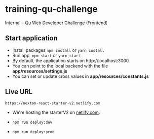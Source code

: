 # training-qu-challenge
Internal - Qu Web Developer Challenge (Frontend)


## Start application

- Install packages `npm install` or `yarn install`
- Run app: `npm start` or `yarn start`
- By default, the application starts on http://localhost:3000
- You can point to the local backend with the file **app/resources/settings.js**
- You can set or update cross values in **app/resources/constants.js**

## Live URL
```https://nexton-react-starter-v2.netlify.com```
- We're hosting the starterV2 on [netlify.com](https://app.netlify.com/teams/cristiansoria/sites). 

- ```npm run deploy:dev```
- ```npm run deploy:prod```
